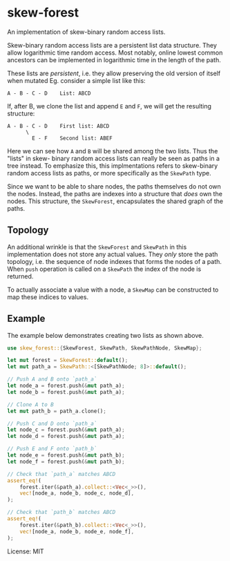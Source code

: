 # skew-forest

An implementation of skew-binary random access lists.

Skew-binary random access lists are a persistent list data structure. They allow logarithmic
time random access. Most notably, online lowest common ancestors can be implemented in
logarithmic time in the length of the path.

These lists are *persistent*, i.e. they allow preserving the old version of itself when mutated
Eg. consider a simple list like this:

```
A - B - C - D    List: ABCD
```

If, after B, we clone the list and append `E` and `F`, we will get the resulting structure:

```
A - B - C - D    First list: ABCD
      \
        E - F    Second list: ABEF
```

Here we can see how `A` and `B` will be shared among the two lists. Thus the "lists" in skew-
binary random access lists can really be seen as paths in a tree instead. To emphasize this,
this implmentations refers to skew-binary random access lists as paths, or more specifically
as the `SkewPath` type.

Since we want to be able to share nodes, the paths themselves do not own the nodes. Instead, the
paths are indexes into a structure that *does* own the nodes. This structure, the `SkewForest`,
encapsulates the shared graph of the paths.

## Topology

An additional wrinkle is that the `SkewForest` and `SkewPath` in this implementation does not
store any actual values. They *only* store the path topology, i.e. the sequence of node indexes
that forms the nodes of a path. When `push` operation is called on a `SkewPath` the index of the
node is returned.

To actually associate a value with a node, a `SkewMap` can be constructed to map these indices
to values.

## Example

The example below demonstrates creating two lists as shown above.

```rust
use skew_forest::{SkewForest, SkewPath, SkewPathNode, SkewMap};

let mut forest = SkewForest::default();
let mut path_a = SkewPath::<[SkewPathNode; 8]>::default();

// Push A and B onto `path_a`
let node_a = forest.push(&mut path_a);
let node_b = forest.push(&mut path_a);

// Clone A to B
let mut path_b = path_a.clone();

// Push C and D onto `path_a`
let node_c = forest.push(&mut path_a);
let node_d = forest.push(&mut path_a);

// Push E and F onto `path_b`
let node_e = forest.push(&mut path_b);
let node_f = forest.push(&mut path_b);

// Check that `path_a` matches ABCD
assert_eq!(
    forest.iter(&path_a).collect::<Vec<_>>(),
    vec![node_a, node_b, node_c, node_d],
);

// Check that `path_b` matches ABCD
assert_eq!(
    forest.iter(&path_b).collect::<Vec<_>>(),
    vec![node_a, node_b, node_e, node_f],
);
```

License: MIT
